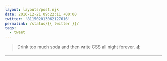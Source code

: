 ```yaml
---
layout: layouts/post.njk
date: 2016-12-21 09:22:11 +00:00
twitter: '811502013062127616'
permalink: /status/{{ twitter }}/
tags: 
  - tweet
---
```


> Drink too much soda and then write CSS all night forever. 🏂

---

